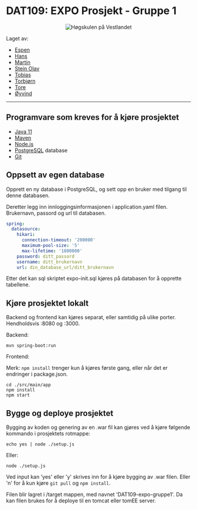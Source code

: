 # DAT109: EXPO Prosjekt - Gruppe 1

<div style="display: flex; justify-content: center">
    <img src="https://www.hvl.no/internett/images/logo-no.png" alt="Høgskulen på Vestlandet">
</div>

Laget av:

- [Espen](https://github.com/599007)
- [Hans](https://github.com/h602509)
- [Martin](https://github.com/emberal)
- [Stein Olav](https://github.com/olav223)
- [Tobias](https://github.com/h600879)
- [Torbjørn](https://github.com/torvat)
- [Tore](https://github.com/108152)
- [Øyvind](https://github.com/oyvindinst)

---

## Programvare som kreves for å kjøre prosjektet

- [Java 11](https://www.oracle.com/java/technologies/javase/jdk11-archive-downloads.html)
- [Maven](https://maven.apache.org/download.cgi)
- [Node.js](https://nodejs.org/en/download/)
- [PostgreSQL](https://www.postgresql.org/download/) database
- [Git](https://git-scm.com/downloads)

## Oppsett av egen database

Opprett en ny database i PostgreSQL, og sett opp en bruker med tilgang til denne databasen.

Deretter legg inn innloggingsinformasjonen i application.yaml filen. Brukernavn, passord og url til databasen.

```yaml
spring:
  datasource:
    hikari:
      connection-timeout: '200000'
      maximum-pool-size: '5'
      max-lifetime: '1800000'
    password: ditt_passord
    username: ditt_brukernavn
    url: din_database_url/ditt_brukernavn
```

Etter det kan sql skriptet expo-init.sql kjøres på databasen for å opprette tabellene.

## Kjøre prosjektet lokalt

Backend og frontend kan kjøres separat, eller samtidig på ulike porter. Hendholdsvis :8080 og :3000.

Backend:

```shell
mvn spring-boot:run
```

Frontend:

Merk: `npm install` trenger kun å kjøres første gang, eller når det er endringer i package.json.

```shell
cd ./src/main/app
npm install
npm start
```

## Bygge og deploye prosjektet

Bygging av koden og genering av en .war fil kan gjøres ved å kjøre følgende kommando i prosjektets rotmappe:

```shell
echo yes | node ./setup.js
```

Eller:

```shell
node ./setup.js
```

Ved input kan 'yes' eller 'y' skrives inn for å kjøre bygging av .war filen. Eller 'n' for å kun kjøre `git pull`
og `npm install`.

Filen blir lagret i /target mappen, med navnet 'DAT109-expo-gruppe1'. Da kan filen brukes for å deploye til en tomcat
eller tomEE server.
